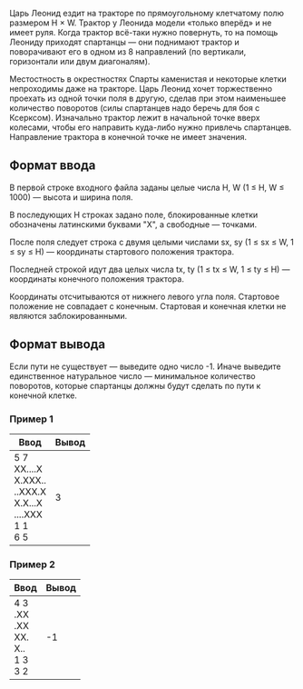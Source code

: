  Царь Леонид ездит на тракторе по прямоугольному клетчатому полю размером H × W. Трактор у Леонида модели «только вперёд» и не имеет руля. Когда трактор всё-таки нужно повернуть, то на помощь Леониду приходят спартанцы — они поднимают трактор и поворачивают его в одном из 8 направлений (по вертикали, горизонтали или двум диагоналям).

Местостность в окрестностях Спарты каменистая и некоторые клетки непроходимы даже на тракторе. Царь Леонид хочет торжественно проехать из одной точки поля в другую, сделав при этом наименьшее количество поворотов (силы спартанцев надо беречь для боя с Ксерксом). Изначально трактор лежит в начальной точке вверх колесами, чтобы его направить куда-либо нужно привлечь спартанцев. Направление трактора в конечной точке не имеет значения.

Формат ввода
------------

В первой строке входного файла заданы целые числа H, W (1 ≤ H, W ≤ 1000) — высота и ширина поля.

В последующих H строках задано поле, блокированные клетки обозначены латинскими буквами "X", а свободные — точками.

После поля следует строка с двумя целыми числами sx, sy (1 ≤ sx ≤ W, 1 ≤ sy ≤ H) — координаты стартового положения трактора.

Последней строкой идут два целых числа tx, ty (1 ≤ tx ≤ W, 1 ≤ ty ≤ H) — координаты конечного положения трактора.

Координаты отсчитываются от нижнего левого угла поля. Стартовое положение не совпадает с конечным. Стартовая и конечная клетки не являются заблокированными.

Формат вывода
-------------

Если пути не существует — выведите одно число -1\. Иначе выведите единственное натуральное число — минимальное количество поворотов, которые спартанцы должны будут сделать по пути к конечной клетке.

### Пример 1

| Ввод | Вывод |
| --- | --- |
| 5 7<br>XX....X<br>X.XXX..<br>..XXX.X<br>X.X...X<br>....XXX<br>1 1<br>6 5 | 3   |

### Пример 2

| Ввод | Вывод |
| --- | --- |
| 4 3<br>.XX<br>.XX<br>XX.<br>X..<br>1 3<br>3 2 | -1  |